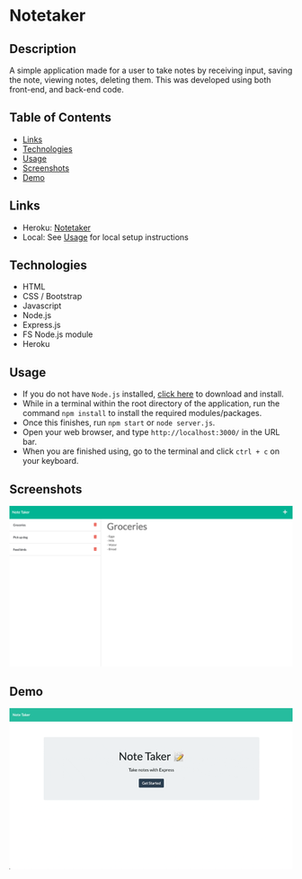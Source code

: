 # Notetaker

## Description 

A simple application made for a user to take notes by receiving input, saving the note, viewing notes, deleting them. This was developed using both front-end, and back-end code. 

## Table of Contents
* [Links](#links)
* [Technologies](#technologies)
* [Usage](#usage)
* [Screenshots](#screenshots)
* [Demo](#demo)

## Links 

* Heroku: [Notetaker](https://mysterious-peak-20203.herokuapp.com/)
* Local: See [Usage](#Usage) for local setup instructions 

## Technologies

* HTML
* CSS / Bootstrap
* Javascript
* Node.js
* Express.js
* FS Node.js module
* Heroku 

## Usage 

* If you do not have `Node.js` installed, [click here](https://nodejs.org/en/) to download and install. 
* While in a terminal within the root directory of the application, run the command `npm install` to install the required modules/packages. 
* Once this finishes, run `npm start` or `node server.js`. 
* Open your web browser, and type `http://localhost:3000/` in the URL bar. 
* When you are finished using, go to the terminal and click `ctrl + c` on your keyboard. 

## Screenshots

![Main Screen](public/assets/media/Screenshot1.png)

## Demo

![Live Demo](public/assets/media/notetakergif.gif)